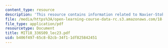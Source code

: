 ```yaml
---
content_type: resource
description: 'This resource contains information related to Navier-Stokes equations. '
file: /media/https%3A/open-learning-course-data-rc.s3.amazonaws.com/18-336-numerical-methods-for-partial-differential-equations-spring-2009/b406f49765c802cb34f11df825842451_MIT18_336S09_lec23.pdf
file_type: application/pdf
resourcetype: Document
title: MIT18_336S09_lec23.pdf
uid: b406f497-65c8-02cb-34f1-1df825842451
---
```

